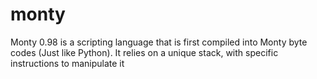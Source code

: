 # monty
Monty 0.98 is a scripting language that is first compiled into Monty byte codes (Just like Python). It relies on a unique stack, with specific instructions to manipulate it
